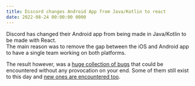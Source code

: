```yaml
---
title: Discord changes Android App from Java/Kotlin to react
date: 2022-08-24 00:00:00 0000
---
```


Discord has changed their Android app from being made in Java/Kotlin to be made with React.  
The main reason was to remove the gap between the iOS and Android app to have a single team working on both platforms.

The result however, was a [huge collection of bugs][bugs-1] that could be encountered without any provocation on your end. Some of them still exist to this day and [new ones are encountered too][bugs-2].

[bugs-1]: https://www.reddit.com/r/discordapp/comments/ww49wj/my_issues_with_the_reactbased_android_app/
[bugs-2]: https://twitter.com/TrueAndre_601/status/1603794219713560576